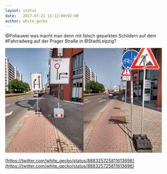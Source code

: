 ```yaml
---
layout: status
date:   2017-07-21 11:12:00+02:00
author: white_gecko
---
```


@Poliauwei was macht man denn mit falsch geparkten Schildern auf dem #Fahrradweg auf der Prager Straße in @StadtLeipzig?

<img src="/img/2017-07-21-Schild.jpg" alt="Verkehrsschild für den Autoverkehr mitten auf dem Fahrradweg" style="width: 50%" /><img src="/img/2017-07-21-Fahrradweg.jpg" alt="Nutzungspflicht für Fahrräder ist angeordnet" style="width: 50%" />

[https://twitter.com/white_gecko/status/888325725811613696](https://twitter.com/white_gecko/status/888325725811613696)
